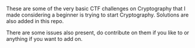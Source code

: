 These are some of the very basic CTF challenges on Cryptography that I made considering a beginner is trying to start Cryptography. 
Solutions are also added in this repo. 

There are some issues also present, do contribute on them if you like to or anything if you want to add on.

